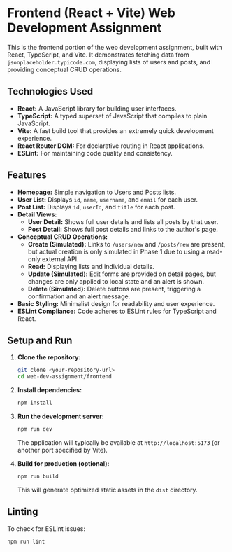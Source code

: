 # Frontend (React + Vite) Web Development Assignment

This is the frontend portion of the web development assignment, built with React, TypeScript, and Vite. It demonstrates fetching data from `jsonplaceholder.typicode.com`, displaying lists of users and posts, and providing conceptual CRUD operations.

## Technologies Used

*   **React:** A JavaScript library for building user interfaces.
*   **TypeScript:** A typed superset of JavaScript that compiles to plain JavaScript.
*   **Vite:** A fast build tool that provides an extremely quick development experience.
*   **React Router DOM:** For declarative routing in React applications.
*   **ESLint:** For maintaining code quality and consistency.

## Features

*   **Homepage:** Simple navigation to Users and Posts lists.
*   **User List:** Displays `id`, `name`, `username`, and `email` for each user.
*   **Post List:** Displays `id`, `userId`, and `title` for each post.
*   **Detail Views:**
    *   **User Detail:** Shows full user details and lists all posts by that user.
    *   **Post Detail:** Shows full post details and links to the author's page.
*   **Conceptual CRUD Operations:**
    *   **Create (Simulated):** Links to `/users/new` and `/posts/new` are present, but actual creation is only simulated in Phase 1 due to using a read-only external API.
    *   **Read:** Displaying lists and individual details.
    *   **Update (Simulated):** Edit forms are provided on detail pages, but changes are only applied to local state and an alert is shown.
    *   **Delete (Simulated):** Delete buttons are present, triggering a confirmation and an alert message.
*   **Basic Styling:** Minimalist design for readability and user experience.
*   **ESLint Compliance:** Code adheres to ESLint rules for TypeScript and React.

## Setup and Run

1.  **Clone the repository:**
    ```bash
    git clone <your-repository-url>
    cd web-dev-assignment/frontend
    ```

2.  **Install dependencies:**
    ```bash
    npm install
    ```

3.  **Run the development server:**
    ```bash
    npm run dev
    ```
    The application will typically be available at `http://localhost:5173` (or another port specified by Vite).

4.  **Build for production (optional):**
    ```bash
    npm run build
    ```
    This will generate optimized static assets in the `dist` directory.

## Linting

To check for ESLint issues:

```bash
npm run lint